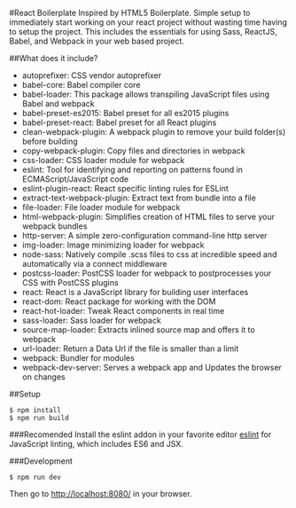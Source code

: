 #React Boilerplate
Inspired by HTML5 Boilerplate. Simple setup to immediately start working on your react project without wasting time having to setup the project. This includes the essentials for using Sass, ReactJS, Babel, and Webpack in your web based project.

##What does it include?
- autoprefixer: CSS vendor autoprefixer
- babel-core: Babel compiler core
- babel-loader: This package allows transpiling JavaScript files using Babel and webpack
- babel-preset-es2015: Babel preset for all es2015 plugins
- babel-preset-react: Babel preset for all React plugins
- clean-webpack-plugin: A webpack plugin to remove your build folder(s) before building
- copy-webpack-plugin: Copy files and directories in webpack
- css-loader: CSS loader module for webpack
- eslint: Tool for identifying and reporting on patterns found in ECMAScript/JavaScript code
- eslint-plugin-react: React specific linting rules for ESLint
- extract-text-webpack-plugin: Extract text from bundle into a file
- file-loader: File loader module for webpack
- html-webpack-plugin: Simplifies creation of HTML files to serve your webpack bundles
- http-server: A simple zero-configuration command-line http server
- img-loader: Image minimizing loader for webpack
- node-sass: Natively compile .scss files to css at incredible speed and automatically via a connect middleware
- postcss-loader: PostCSS loader for webpack to postprocesses your CSS with PostCSS plugins
- react: React is a JavaScript library for building user interfaces
- react-dom: React package for working with the DOM
- react-hot-loader: Tweak React components in real time
- sass-loader: Sass loader for webpack
- source-map-loader: Extracts inlined source map and offers it to webpack
- url-loader: Return a Data Url if the file is smaller than a limit
- webpack: Bundler for modules
- webpack-dev-server: Serves a webpack app and Updates the browser on changes


##Setup
```
$ npm install
$ npm run build
```

###Recomended
Install the eslint addon in your favorite editor [eslint](http://eslint.org/docs/user-guide/integrations#editors) for JavaScript linting, which includes ES6 and JSX.

###Development
```
$ npm run dev
```
Then go to [http://localhost:8080/](http://localhost:8080/) in your browser.

